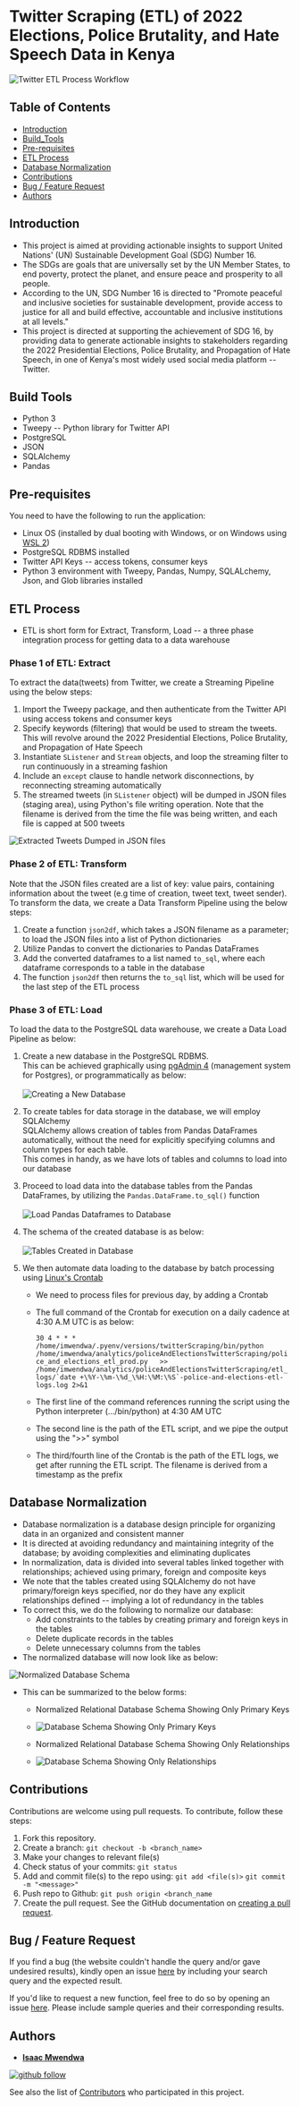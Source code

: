 # Twitter Scraping (ETL) of 2022 Elections, Police Brutality, and Hate Speech Data in Kenya

![Twitter ETL Process Workflow](https://github.com/IsaacMwendwa/Twitter-ETL-of-Elections-PoliceBrutality-HateSpeech-Data/blob/main/Images/scraping_work_flow.jpg "Twitter ETL Process Workflow")


## Table of Contents
* [Introduction](#Introduction)
* [Build_Tools](#Build_Tools)
* [Pre-requisites](#Pre-requisites)
* [ETL Process](#ETL-Process)
* [Database Normalization](#Database-Normalization)
* [Contributions](#Contributions)
* [Bug / Feature Request](#Bug--Feature-Request)
* [Authors](#Authors)


## Introduction
* This project is aimed at providing actionable insights to support United Nations' (UN) Sustainable Development Goal (SDG) Number 16.
* The SDGs are goals that are universally set by the UN Member States, to end poverty, protect the planet, and ensure peace and prosperity to all people.
* According to the UN, SDG Number 16 is directed to "Promote peaceful and inclusive societies for sustainable development, provide access to justice for all and build effective, accountable and inclusive institutions at all levels."
* This project is directed at supporting the achievement of SDG 16, by providing data to generate actionable insights to stakeholders regarding the 2022 Presidential Elections, Police Brutality, and Propagation of Hate Speech, in one of Kenya's most widely used social media platform -- Twitter.


## Build Tools
* Python 3
* Tweepy -- Python library for Twitter API
* PostgreSQL
* JSON
* SQLAlchemy
* Pandas


## Pre-requisites
You need to have the following to run the application:
* Linux OS (installed by dual booting with Windows, or on Windows using [WSL 2](https://learn.microsoft.com/en-us/windows/wsl/install))
* PostgreSQL RDBMS installed
* Twitter API Keys -- access tokens, consumer keys
* Python 3 environment with Tweepy, Pandas, Numpy, SQLALchemy, Json, and Glob libraries installed

## ETL Process
* ETL is short form for Extract, Transform, Load -- a three phase integration process for getting data to a data warehouse

### Phase 1 of ETL: Extract
To extract the data(tweets) from Twitter, we create a Streaming Pipeline using the below steps:
1. Import the Tweepy package, and then authenticate from the Twitter API using access tokens and consumer keys
2. Specify keywords (filtering) that would be used to stream the tweets. This will revolve around the 2022 Presidential Elections, Police Brutality, and Propagation of Hate Speech
3. Instantiate `SListener` and `Stream` objects, and loop the streaming filter to run continuously in a streaming fashion
4. Include an `except` clause to handle network disconnections, by reconnecting streaming automatically
5. The streamed tweets (in `SListener` object) will be dumped in JSON files (staging area), using Python's file writing operation. Note that the filename is derived from the time the file was being written, and each file is capped at 500 tweets

![Extracted Tweets Dumped in JSON files](https://github.com/IsaacMwendwa/Twitter-ETL-of-Elections-PoliceBrutality-HateSpeech-Data/blob/main/Images/Extracted-Tweets-Dumped-in-JSON-file.PNG "Extracted Tweets Dumped in JSON files")


### Phase 2 of ETL: Transform
Note that the JSON files created are a list of key: value pairs, containing information about the tweet (e.g time of creation, tweet text, tweet sender). \
To transform the data, we create a Data Transform Pipeline using the below steps:
1. Create a function `json2df`, which takes a JSON filename as a parameter; to load the JSON files into a list of Python dictionaries
2. Utilize Pandas to convert the dictionaries to Pandas DataFrames
3. Add the converted dataframes to a list named `to_sql`, where each dataframe corresponds to a table in the database
4. The function `json2df` then returns the `to_sql` list, which will be used for the last step of the ETL process

### Phase 3 of ETL: Load
To load the data to the PostgreSQL data warehouse, we create a Data Load Pipeline as below:
1. Create a new database in the PostgreSQL RDBMS. \
   This can be achieved graphically using [pgAdmin 4](https://www.pgadmin.org/) (management system for Postgres), or programmatically as below:
\
\
![Creating a New Database](https://github.com/IsaacMwendwa/Twitter-ETL-of-Elections-PoliceBrutality-HateSpeech-Data/blob/main/Images/Creating-a-New-Database.PNG "Creating a New Database")
2. To create tables for data storage in the database, we will employ SQLAlchemy \
   SQLAlchemy allows creation of tables from Pandas DataFrames automatically, without the need for explicitly specifying columns and column types for each table. \
   This comes in handy, as we have lots of tables and columns to load into our database
4. Proceed to load data into the database tables from the Pandas DataFrames, by utilizing the `Pandas.DataFrame.to_sql()` function
\
\
![Load Pandas Dataframes to Database](https://github.com/IsaacMwendwa/Twitter-ETL-of-Elections-PoliceBrutality-HateSpeech-Data/blob/main/Images/Load-Pandas-Dataframes-to-Database.PNG "Load Pandas Dataframes to Database")

5. The schema of the created database is as below:
\
\
![Tables Created in Database](https://github.com/IsaacMwendwa/Twitter-ETL-of-Elections-PoliceBrutality-HateSpeech-Data/blob/main/Images/tables_in_database.jpg "Tables Created in Database")

6. We then automate data loading to the database by batch processing using [Linux's Crontab](https://www.geeksforgeeks.org/crontab-in-linux-with-examples/)
   * We need to process files for previous day, by adding a Crontab
   * The full command of the Crontab for execution on a daily cadence at 4:30 A.M UTC is as below:

     `30 4 * * * /home/imwendwa/.pyenv/versions/twitterScraping/bin/python`          
     `/home/imwendwa/analytics/policeAndElectionsTwitterScraping/police_and_elections_etl_prod.py   >>`
     <br>``/home/imwendwa/analytics/policeAndElectionsTwitterScraping/etl_logs/`date +\%Y-\%m-\%d_\%H:\%M:\%S`-police-and-elections-etl-logs.log 2>&1``
   * The first line of the command references running the script using the Python interpreter (.../bin/python) at 4:30 AM UTC
   * The second line is the path of the ETL script, and we pipe the output using the ">>" symbol
   * The third/fourth line of the Crontab is the path of the ETL logs, we get after running the ETL script. The filename is derived from a timestamp as the prefix


## Database Normalization
* Database normalization is a database design principle for organizing data in an organized and consistent manner
* It is directed at avoiding redundancy and maintaining integrity of the database; by avoiding complexities and eliminating duplicates
* In normalization, data is divided into several tables linked together with relationships; achieved using primary, foreign and composite keys
* We note that the tables created using SQLAlchemy do not have primary/foreign keys specified, nor do they have any explicit relationships defined -- implying a lot of redundancy in the tables
* To correct this, we do the following to normalize our database:
   *  Add constraints to the tables by creating primary and foreign keys in the tables
   *  Delete duplicate records in the tables
   *  Delete unnecessary columns from the tables
* The normalized database will now look like as below:

![Normalized Database Schema](https://github.com/IsaacMwendwa/Twitter-ETL-of-Elections-PoliceBrutality-HateSpeech-Data/blob/main/Images/Full-Schema-of-Normalized-Database.jpg "Normalized Database Schema")

* This can be summarized to the below forms:

   * Normalized Relational Database Schema Showing Only Primary Keys
   * ![Database Schema Showing Only Primary Keys](https://github.com/IsaacMwendwa/Twitter-ETL-of-Elections-PoliceBrutality-HateSpeech-Data/blob/main/Images/Relational-Database-Schema-Showing-Only-Primary-Keys.jpg "Database Schema Showing Only Primary Keys")

   * Normalized Relational Database Schema Showing Only Relationships
   * ![Database Schema Showing Only Relationships](https://github.com/IsaacMwendwa/Twitter-ETL-of-Elections-PoliceBrutality-HateSpeech-Data/blob/main/Images/Relational-Database-Schema-Showing-Only-Relationships.jpg "Database Schema Showing Only Relationships")


## Contributions
Contributions are welcome using pull requests. To contribute, follow these steps:
1. Fork this repository.
2. Create a branch: `git checkout -b <branch_name>`
3. Make your changes to relevant file(s)
4. Check status of your commits: `git status`
6. Add and commit file(s) to the repo using:
    `git add <file(s)>`
    `git commit -m "<message>"`
8. Push repo to Github: `git push origin <branch_name`
9. Create the pull request. See the GitHub documentation on [creating a pull request](https://help.github.com/en/github/collaborating-with-issues-and-pull-requests/creating-a-pull-request).

## Bug / Feature Request
If you find a bug (the website couldn't handle the query and/or gave undesired results), kindly open an issue [here](https://github.com/IsaacMwendwa/Twitter-ETL-of-Elections-PoliceBrutality-HateSpeech-Data/issues/new) by including your search query and the expected result.

If you'd like to request a new function, feel free to do so by opening an issue [here](https://github.com/IsaacMwendwa/Twitter-ETL-of-Elections-PoliceBrutality-HateSpeech-Data/issues/new). Please include sample queries and their corresponding results.


## Authors

* **[Isaac Mwendwa](https://github.com/IsaacMwendwa)**
    
[![github follow](https://img.shields.io/github/followers/IsaacMwendwa?label=Follow_on_GitHub)](https://github.com/IsaacMwendwa)


See also the list of [Contributors](https://github.com/IsaacMwendwa/Twitter-ETL-of-Elections-PoliceBrutality-HateSpeech-Data/contributors) who participated in this project.

